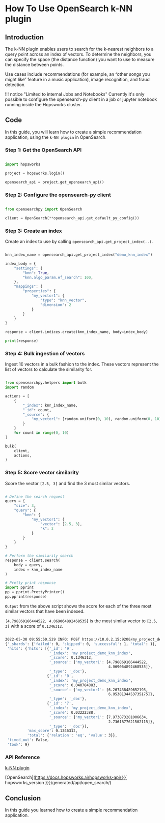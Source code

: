 # How To Use OpenSearch k-NN plugin

## Introduction

The k-NN plugin enables users to search for the k-nearest neighbors to a query point across an index of vectors. To determine the neighbors, you can specify the space (the distance function) you want to use to measure the distance between points.

Use cases include recommendations (for example, an “other songs you might like” feature in a music application), image recognition, and fraud detection.

!!! notice "Limited to internal Jobs and Notebooks"
Currently it's only possible to configure the opensearch-py client in a job or jupyter notebook running inside the Hopsworks cluster.

## Code

In this guide, you will learn how to create a simple recommendation application, using the `k-NN plugin` in OpenSearch.

### Step 1: Get the OpenSearch API

```python

import hopsworks

project = hopsworks.login()

opensearch_api = project.get_opensearch_api()

```

### Step 2: Configure the opensearch-py client

```python

from opensearchpy import OpenSearch

client = OpenSearch(**opensearch_api.get_default_py_config())

```

### Step 3: Create an index

Create an index to use by calling `opensearch_api.get_project_index(..)`.

```python

knn_index_name = opensearch_api.get_project_index("demo_knn_index")

index_body = {
    "settings": {
        "knn": True,
        "knn.algo_param.ef_search": 100,
    },
    "mappings": {
        "properties": {
            "my_vector1": {
                "type": "knn_vector",
                "dimension": 2
            }
        }
    }
}

response = client.indices.create(knn_index_name, body=index_body)

print(response)

```

### Step 4: Bulk ingestion of vectors

Ingest 10 vectors in a bulk fashion to the index. These vectors represent the list of vectors to calculate the similarity for.

```python

from opensearchpy.helpers import bulk
import random

actions = [
    {
        "_index": knn_index_name,
        "_id": count,
        "_source": {
            "my_vector1": [random.uniform(0, 10), random.uniform(0, 10)],
        }
    }
    for count in range(0, 10)
]

bulk(
    client,
    actions,
)

```

### Step 5: Score vector similarity

Score the vector `[2.5, 3]` and find the 3 most similar vectors.

```python

# Define the search request
query = {
    "size": 3,
    "query": {
        "knn": {
            "my_vector1": {
                "vector": [2.5, 3],
                "k": 3
            }
        }
    }
}

# Perform the similarity search
response = client.search(
    body = query,
    index = knn_index_name
)

# Pretty print response
import pprint
pp = pprint.PrettyPrinter()
pp.pprint(response)

```

`Output` from the above script shows the score for each of the three most similar vectors that have been indexed.

`[4.798869166444522, 4.069064892468535]` is the most similar vector to `[2.5, 3]` with a score of `0.1346312`.

```bash

2022-05-30 09:55:50,529 INFO: POST https://10.0.2.15:9200/my_project_demo_knn_index/_search [status:200 request:0.017s]
{'_shards': {'failed': 0, 'skipped': 0, 'successful': 1, 'total': 1},
 'hits': {'hits': [{'_id': '9',
                    '_index': 'my_project_demo_knn_index',
                    '_score': 0.1346312,
                    '_source': {'my_vector1': [4.798869166444522,
                                               4.069064892468535]},
                    '_type': '_doc'},
                   {'_id': '0',
                    '_index': 'my_project_demo_knn_index',
                    '_score': 0.040784083,
                    '_source': {'my_vector1': [6.267438489652193,
                                               6.0538134453735175]},
                    '_type': '_doc'},
                   {'_id': '7',
                    '_index': 'my_project_demo_knn_index',
                    '_score': 0.03222388,
                    '_source': {'my_vector1': [7.973873201006634,
                                               2.7361877621502115]},
                    '_type': '_doc'}],
          'max_score': 0.1346312,
          'total': {'relation': 'eq', 'value': 3}},
 'timed_out': False,
 'took': 9}


```

### API Reference

[k-NN plugin](https://opensearch.org/docs/1.3/search-plugins/knn/knn-index/)

[OpenSearch](https://docs.hopsworks.ai/hopsworks-api/{{{ hopsworks_version }}}/generated/api/open_search/)

## Conclusion

In this guide you learned how to create a simple recommendation application.